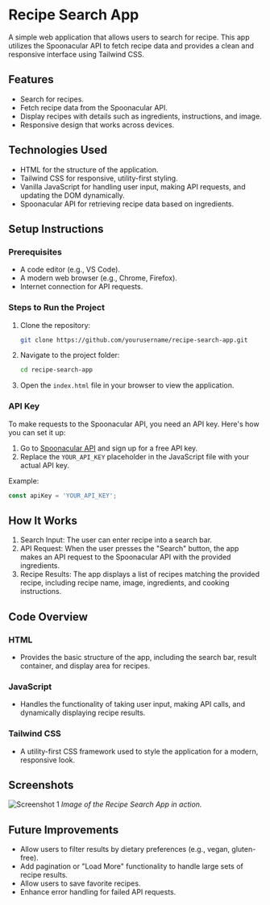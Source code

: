 
# Recipe Search App

A simple web application that allows users to search for recipe. This app utilizes the Spoonacular API to fetch recipe data and provides a clean and responsive interface using Tailwind CSS.

## Features

- Search for recipes.
- Fetch recipe data from the Spoonacular API.
- Display recipes with details such as ingredients, instructions, and image.
- Responsive design that works across devices.

## Technologies Used

- HTML for the structure of the application.
- Tailwind CSS for responsive, utility-first styling.
- Vanilla JavaScript for handling user input, making API requests, and updating the DOM dynamically.
- Spoonacular API for retrieving recipe data based on ingredients.

## Setup Instructions

### Prerequisites
- A code editor (e.g., VS Code).
- A modern web browser (e.g., Chrome, Firefox).
- Internet connection for API requests.

### Steps to Run the Project

1. Clone the repository:
   ```bash
   git clone https://github.com/yourusername/recipe-search-app.git
   ```

2. Navigate to the project folder:
   ```bash
   cd recipe-search-app
   ```

3. Open the `index.html` file in your browser to view the application.

### API Key

To make requests to the Spoonacular API, you need an API key. Here's how you can set it up:

1. Go to [Spoonacular API](https://spoonacular.com/food-api) and sign up for a free API key.
2. Replace the `YOUR_API_KEY` placeholder in the JavaScript file with your actual API key.

Example:
```javascript
const apiKey = 'YOUR_API_KEY';
```

## How It Works

1. Search Input: The user can enter recipe into a search bar.
2. API Request: When the user presses the "Search" button, the app makes an API request to the Spoonacular API with the provided ingredients.
3. Recipe Results: The app displays a list of recipes matching the provided recipe, including recipe name, image, ingredients, and cooking instructions.

## Code Overview

### HTML
- Provides the basic structure of the app, including the search bar, result container, and display area for recipes.

### JavaScript
- Handles the functionality of taking user input, making API calls, and dynamically displaying recipe results.

### Tailwind CSS
- A utility-first CSS framework used to style the application for a modern, responsive look.

## Screenshots

![Screenshot 1](./images/screenshot1.png)
*Image of the Recipe Search App in action.*

## Future Improvements

- Allow users to filter results by dietary preferences (e.g., vegan, gluten-free).
- Add pagination or "Load More" functionality to handle large sets of recipe results.
- Allow users to save favorite recipes.
- Enhance error handling for failed API requests.
